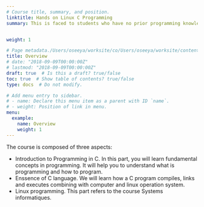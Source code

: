 ```yaml
---
# Course title, summary, and position.
linktitle: Hands on Linux C Programming
summary: This is faced to students who have no prior programming knowledge but know basic commands of Linux. It is complementary to the course Systems Informatiques (https://moodle.unige.ch/course/view.php?id=4722).


weight: 1

# Page metadata./Users/oseeya/worksite/co/Users/oseeya/worksite/content/home/hero.mdntent/courses/example/example2.md
title: Overview
# date: "2018-09-09T00:00:00Z"
# lastmod: "2018-09-09T00:00:00Z"
draft: true  # Is this a draft? true/false
toc: true  # Show table of contents? true/false
type: docs  # Do not modify.

# Add menu entry to sidebar.
# - name: Declare this menu item as a parent with ID `name`.
# - weight: Position of link in menu.
menu:
  example:
    name: Overview
    weight: 1
---
```

The course is composed of three aspects:
- Introduction to Programming in C. In this part, you will learn fundamental concepts in programming. It will help you to understand what is programming and how to program.
- Enssence of C language. We will learn how a C program compiles, links and executes combining with computer and linux operation system.
- Linux programming. This part refers to the course Systems informatiques.
